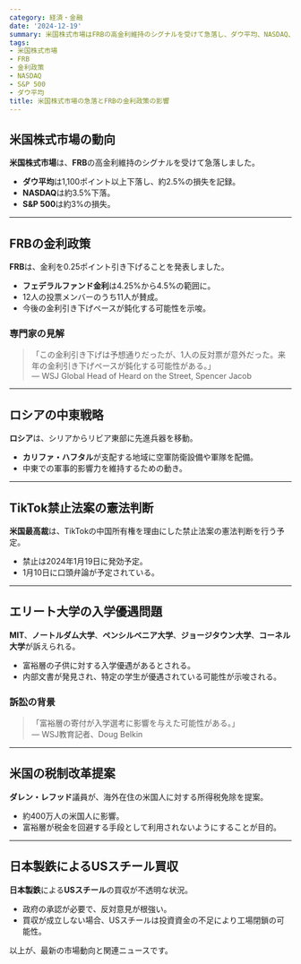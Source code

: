 ```yaml
---
category: 経済・金融
date: '2024-12-19'
summary: 米国株式市場はFRBの高金利維持のシグナルを受けて急落し、ダウ平均、NASDAQ、S&P 500が大幅に下落しました。FRBは金利を0.25ポイント引き下げ、今後の金利引き下げペースが鈍化する可能性を示唆しています。
tags:
- 米国株式市場
- FRB
- 金利政策
- NASDAQ
- S&P 500
- ダウ平均
title: 米国株式市場の急落とFRBの金利政策の影響
---
```


## 米国株式市場の動向

**米国株式市場**は、**FRB**の高金利維持のシグナルを受けて急落しました。
- **ダウ平均**は1,100ポイント以上下落し、約2.5%の損失を記録。
- **NASDAQ**は約3.5%下落。
- **S&P 500**は約3%の損失。

---

## FRBの金利政策

**FRB**は、金利を0.25ポイント引き下げることを発表しました。
- **フェデラルファンド金利**は4.25%から4.5%の範囲に。
- 12人の投票メンバーのうち11人が賛成。
- 今後の金利引き下げペースが鈍化する可能性を示唆。

### 専門家の見解

> 「この金利引き下げは予想通りだったが、1人の反対票が意外だった。来年の金利引き下げペースが鈍化する可能性がある。」  
> — WSJ Global Head of Heard on the Street, Spencer Jacob

---

## ロシアの中東戦略

**ロシア**は、シリアからリビア東部に先進兵器を移動。
- **カリファ・ハフタル**が支配する地域に空軍防衛設備や軍隊を配備。
- 中東での軍事的影響力を維持するための動き。

---

## TikTok禁止法案の憲法判断

**米国最高裁**は、TikTokの中国所有権を理由にした禁止法案の憲法判断を行う予定。
- 禁止は2024年1月19日に発効予定。
- 1月10日に口頭弁論が予定されている。

---

## エリート大学の入学優遇問題

**MIT**、**ノートルダム大学**、**ペンシルベニア大学**、**ジョージタウン大学**、**コーネル大学**が訴えられる。
- 富裕層の子供に対する入学優遇があるとされる。
- 内部文書が発見され、特定の学生が優遇されている可能性が示唆される。

### 訴訟の背景

> 「富裕層の寄付が入学選考に影響を与えた可能性がある。」  
> — WSJ教育記者、Doug Belkin

---

## 米国の税制改革提案

**ダレン・レフッド**議員が、海外在住の米国人に対する所得税免除を提案。
- 約400万人の米国人に影響。
- 富裕層が税金を回避する手段として利用されないようにすることが目的。

---

## 日本製鉄によるUSスチール買収

**日本製鉄**による**USスチール**の買収が不透明な状況。
- 政府の承認が必要で、反対意見が根強い。
- 買収が成立しない場合、USスチールは投資資金の不足により工場閉鎖の可能性。

以上が、最新の市場動向と関連ニュースです。
